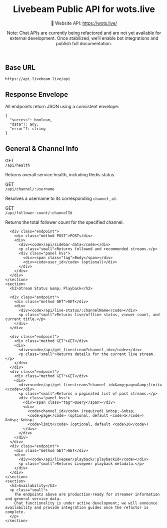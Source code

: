 <!doctype html>
<html lang="en">
<head>
  <meta charset="utf-8" />
  <meta name="viewport" content="width=device-width,initial-scale=1" />

</head>
<body>
  <main class="container">
    <header>
      <h1>Livebeam Public API for wots.live</h1>
      <p>
        🔗 Website API: <a href="https://wots.live/" target="_blank" rel="noopener">https://wots.live/</a>
      </p>
      <div class="panel status-note">
        <span class="soon">Note:</span>
        <span class="small">Chat APIs are currently being refactored and are not yet available for external development. Once stabilized, we’ll enable bot integrations and publish full documentation.</span>
      </div>
    </header>
    <section>
      <h2>Base URL</h2>
      <pre><code class="mono">https://api.livebeam.live/api</code></pre>
    </section>
    <section>
      <h2>Response Envelope</h2>
      <p>All endpoints return JSON using a consistent envelope:</p>
      <pre><code>{
  "success": boolean,
  "data"?: any,
  "error"?: string
}</code></pre>
    </section>
    <section>
      <h2>General &amp; Channel Info</h2>
      <div class="endpoint">
        <div class="method GET">GET</div>
        <div>
          <div><code>/api/health</code></div>
          <p class="small">Returns overall service health, including Redis status.</p>
        </div>
      </div>
      <div class="endpoint">
        <div class="method GET">GET</div>
        <div>
          <div><code>/api/channel/:username</code></div>
          <p class="small">Resolves a username to its corresponding <code>channel_id</code>.</p>
        </div>
      </div>
      <div class="endpoint">
        <div class="method GET">GET</div>
        <div>
          <div><code>/api/follower-count/:channelId</code></div>
          <p class="small">Returns the total follower count for the specified channel.</p>
        </div>
      </div>

      <div class="endpoint">
        <div class="method POST">POST</div>
        <div>
          <div><code>/api/sidebar-data</code></div>
          <p class="small">Returns followed and recommended streams.</p>
          <div class="panel kvs">
            <div><span class="tag">Body</span></div>
            <div><code>user_id</code> (optional)</div>
          </div>
        </div>
      </div>
    </section>
    <section>
      <h2>Stream Status &amp; Playback</h2>

      <div class="endpoint">
        <div class="method GET">GET</div>
        <div>
          <div><code>/api/live-status/:channelName</code></div>
          <p class="small">Returns live/offline status, viewer count, and current title.</p>
        </div>
      </div>

      <div class="endpoint">
        <div class="method GET">GET</div>
        <div>
          <div><code>/api/get_livestream?channel_id=</code></div>
          <p class="small">Returns details for the current live stream.</p>
        </div>
      </div>
      <div class="endpoint">
        <div class="method GET">GET</div>
        <div>
          <div><code>/api/get-livestreams?channel_id=&amp;page=&amp;limit=</code></div>
          <p class="small">Returns a paginated list of past streams.</p>
          <div class="panel kvs">
            <div><span class="tag">Query</span></div>
            <div>
              <code>channel_id</code> (required) &nbsp;·&nbsp;
              <code>page</code> (optional, default <code>1</code>) &nbsp;·&nbsp;
              <code>limit</code> (optional, default <code>20</code>)
            </div>
          </div>
        </div>
      </div>
      <div class="endpoint">
        <div class="method GET">GET</div>
        <div>
          <div><code>/api/livepeer/playback/:playbackId</code></div>
          <p class="small">Returns Livepeer playback metadata.</p>
        </div>
      </div>
    </section>
    <section>
      <h2>Availability</h2>
      <p class="small">
        The endpoints above are production-ready for streamer information and general service data.
        Chat functionality is under active development; we will announce availability and provide integration guides once the refactor is complete.
      </p>
    </section>
  </main>
</body>
</html>

